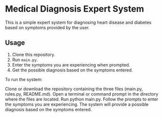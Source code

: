 # Medical Diagnosis Expert System

This is a simple expert system for diagnosing heart disease and diabetes based on symptoms provided by the user.

## Usage
1. Clone this repository.
2. Run `main.py`.
3. Enter the symptoms you are experiencing when prompted.
4. Get the possible diagnosis based on the symptoms entered.






To run the system:

Clone or download the repository containing the three files (main.py, rules.py, README.md).
Open a terminal or command prompt in the directory where the files are located.
Run python main.py.
Follow the prompts to enter the symptoms you are experiencing.
The system will provide a possible diagnosis based on the symptoms entered.